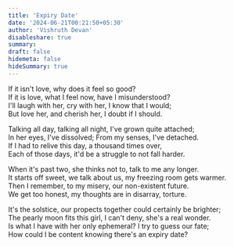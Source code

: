 ```yaml
---
title: 'Expiry Date'
date: '2024-06-21T00:21:50+05:30'
author: 'Vishruth Devan'
disableshare: true
summary: 
draft: false
hidemeta: false
hideSummary: true
---
```


If it isn't love, why does it feel so good?  
If it is love, what I feel now, have I misunderstood?  
I'll laugh with her, cry with her, I know that I would;  
But love her, and cherish her, I doubt if I should.  

Talking all day, talking all night, I've grown quite attached;  
In her eyes, I've dissolved; From my senses, I've detached.  
If I had to relive this day, a thousand times over,  
Each of those days, it'd be a struggle to not fall harder.  

When it's past two, she thinks not to, talk to me any longer.  
It starts off sweet, we talk about us, my freezing room gets warmer.  
Then I remember, to my misery, our non-existent future.  
We get too honest, my thoughts are in disarray, torture.  

It's the solstice, our propects together could certainly be brighter;  
The pearly moon fits this girl, I can't deny, she's a real wonder.  
Is what I have with her only ephemeral? I try to guess our fate;  
How could I be content knowing there's an expiry date?